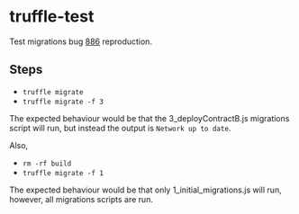 # truffle-test
Test migrations bug [886](https://github.com/trufflesuite/truffle/issues/886) reproduction.

## Steps
- `truffle migrate`
- `truffle migrate -f 3`

The expected behaviour would be that the 3_deployContractB.js migrations script will run, but instead the output is `Network up to date`.

Also,

- `rm -rf build`
- `truffle migrate -f 1`

The expected behaviour would be that only 1_initial_migrations.js will run, however, all migrations scripts are run.

